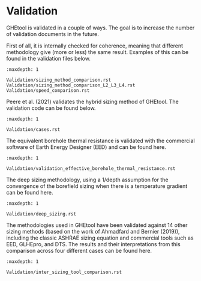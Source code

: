 # Validation

GHEtool is validated in a couple of ways. The goal is to increase the number of validation documents in the future.

First of all, it is internally checked for coherence, meaning that different methodology give (more or less) the same
result.
Examples of this can be found in the validation files below.

```{toctree}
:maxdepth: 1

Validation/sizing_method_comparison.rst
Validation/sizing_method_comparison_L2_L3_L4.rst
Validation/speed_comparison.rst
```

Peere et al. (2021) validates the hybrid sizing method of GHEtool. The validation code can be found below.

```{toctree}
:maxdepth: 1

Validation/cases.rst
```

The equivalent borehole thermal resistance is validated with the commercial software of Earth Energy Designer (EED) and
can be found here.

```{toctree}
:maxdepth: 1

Validation/validation_effective_borehole_thermal_resistance.rst
```

The deep sizing methodology, using a 1/depth assumption for the convergence of the borefield sizing when there is a
temperature gradient can be found here.

```{toctree}
:maxdepth: 1

Validation/deep_sizing.rst
```

The methodologies used in GHEtool have been validated against 14 other sizing methods (based on the work of Ahmadfard
and Bernier (2019)), including the classic ASHRAE sizing equation and commercial tools such as EED, GLHEpro, and DTS.
The results and their interpretations from this comparison across four different cases can be found here.

```{toctree}
:maxdepth: 1

Validation/inter_sizing_tool_comparison.rst
```
